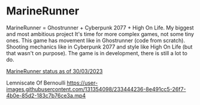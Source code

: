 # MarineRunner

MarineRunner = Ghostrunner + Cyberpunk 2077 + High On Life. My biggest and most ambitious project 
It's time for more complex games, not some tiny ones. This game has movement like in Ghostrunner (code from scratch). Shooting mechanics like in Cyberpunk 2077 and style like High On Life (but that wasn't on purpose).
The game is in development, there is still a lot to do.

<a href="https://youtu.be/8jKjilVmgmk"> MarineRunner status as of 30/03/2023 </a>

Lemniscate Of Bernoulli
https://user-images.githubusercontent.com/131354098/233444236-8e491cc5-26f7-4b0e-85d2-183c7b76ce3a.mp4

